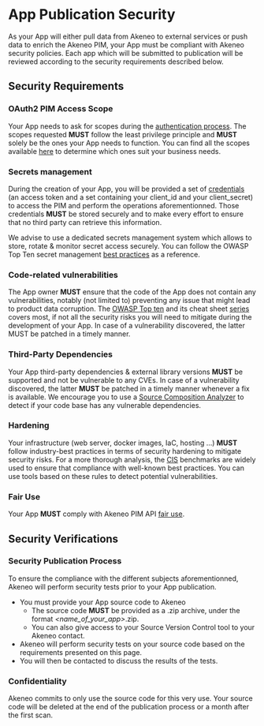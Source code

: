 # App Publication Security

As your App will either pull data from Akeneo to external services or push data to enrich the Akeneo PIM, your App must be compliant with Akeneo security policies. Each app which will be submitted to publication will be reviewed according to the security requirements described below. 

## Security Requirements   

### OAuth2 PIM Access Scope

Your App needs to ask for scopes during the [authentication process](https://api.akeneo.com/apps/authentication-and-authorization.html#authorization-and-authentication-scopes). The scopes requested **MUST** follow the least privilege principle and **MUST** solely be the ones your App needs to function. You can find all the scopes available [here](https://api.akeneo.com/apps/authentication-and-authorization.html#available-authorization-scopes) to determine which ones suit your business needs.

### Secrets management

During the creation of your App, you will be provided a set of [credentials](https://api.akeneo.com/apps/authentication-and-authorization.html#oauth-20) (an access token and a set containing your client_id and your client_secret) to access the PIM and perform the operations aforementionned. Those credentials **MUST** be stored securely and to make every effort to ensure that no third party can retrieve this information.

We advise to use a dedicated secrets management system which allows to store, rotate & monitor secret access securely. You can follow the OWASP Top Ten secret management [best practices](https://cheatsheetseries.owasp.org/cheatsheets/Secrets_Management_Cheat_Sheet.html) as a reference.

### Code-related vulnerabilities

The App owner **MUST** ensure that the code of the App does not contain any vulnerabilities, notably (not limited to) preventing any issue that might lead to product data corruption. The [OWASP Top ten](https://owasp.org/www-project-top-ten/) and its cheat sheet [series](https://cheatsheetseries.owasp.org/index.html) covers most, if not all the security risks you will need to mitigate during the development of your App. In case of a vulnerability discovered, the latter MUST be patched in a timely manner.

### Third-Party Dependencies

Your App third-party dependencies & external library versions **MUST** be supported and not be vulnerable to any CVEs. In case of a vulnerability discovered, the latter **MUST** be patched in a timely manner whenever a fix is available. We encourage you to use a [Source Composition Analyzer](https://owasp.org/www-community/Component_Analysis) to detect if your code base has any vulnerable dependencies.


### Hardening

Your infrastructure (web server, docker images, IaC, hosting ...) **MUST** follow industry-best practices in terms of security hardening to mitigate security risks. For a more thorough analysis, the [CIS](https://www.cisecurity.org/cis-benchmarks) benchmarks are widely used to ensure that compliance with well-known best practices. You can use tools based on these rules to detect potential vulnerabilities.

### Fair Use

Your App **MUST** comply with Akeneo PIM API [fair use](https://api.akeneo.com/documentation/overview.html#fair-usage-protection).

## Security Verifications

### Security Publication Process

To ensure the compliance with the different subjects aforementionned, Akeneo will perform security tests prior to your App publication.
- You must provide your App source code to Akeneo
    - The source code **MUST** be provided as a .zip archive, under the format *<name_of_your_app>*.zip.
    - You can also give access to your Source Version Control tool to your Akeneo contact.
- Akeneo will perform security tests on your source code based on the requirements presented on this page.
- You will then be contacted to discuss the results of the tests.

### Confidentiality

Akeneo commits to only use the source code for this very use. Your source code will be deleted at the end of the publication process or a month after the first scan.